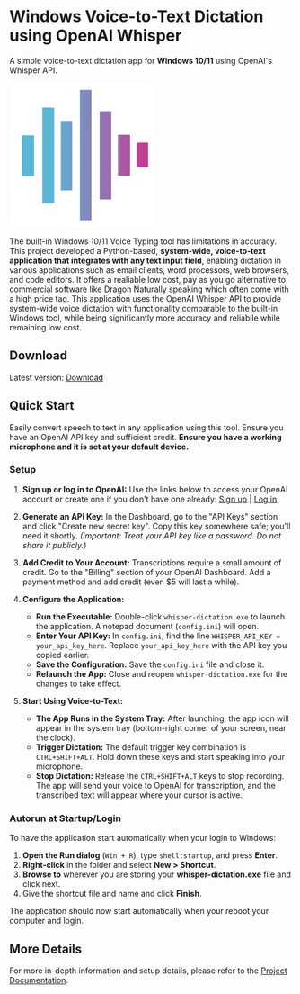 # Windows Voice-to-Text Dictation using OpenAI Whisper

A simple voice-to-text dictation app for **Windows 10/11** using OpenAI's Whisper API.

![Voice-to-Text Dictation](assets/icon256x256.png)

The built-in Windows 10/11 Voice Typing tool has limitations in accuracy. This project developed a Python-based, **system-wide, voice-to-text application that integrates with any text input field**, enabling dictation in various applications such as email clients, word processors, web browsers, and code editors. It offers a realiable low cost, pay as you go alternative to commercial software like Dragon Naturally speaking which often come with a high price tag. This application uses the OpenAI Whisper API to provide system-wide voice dictation with functionality comparable to the built-in Windows tool, while being significantly more accuracy and reliabile while remaining low cost.


## Download

Latest version: [Download](https://github.com/jackbrumley/whisper-dictation/raw/main/bin/whisper-dictation.exe)

## Quick Start

Easily convert speech to text in any application using this tool. Ensure you have an OpenAI API key and sufficient credit. **Ensure you have a working microphone and it is set at your default device.**

### Setup

1. **Sign up or log in to OpenAI:** Use the links below to access your OpenAI account or create one if you don't have one already: [Sign up](https://platform.openai.com/signup/) | [Log in](https://platform.openai.com/account/api-keys)

2. **Generate an API Key:** In the Dashboard, go to the "API Keys" section and click "Create new secret key".  Copy this key somewhere safe; you'll need it shortly.  *(Important:  Treat your API key like a password. Do not share it publicly.)*

3. **Add Credit to Your Account:** Transcriptions require a small amount of credit.  Go to the "Billing" section of your OpenAI Dashboard. Add a payment method and add credit (even $5 will last a while).

4. **Configure the Application:**

   - **Run the Executable:** Double-click `whisper-dictation.exe` to launch the application.  A notepad document (`config.ini`) will open.
   - **Enter Your API Key:**  In `config.ini`, find the line `WHISPER_API_KEY = your_api_key_here`. Replace `your_api_key_here` with the API key you copied earlier.
   - **Save the Configuration:** Save the `config.ini` file and close it.
   - **Relaunch the App:** Close and reopen `whisper-dictation.exe` for the changes to take effect.


5. **Start Using Voice-to-Text:**

   - **The App Runs in the System Tray:** After launching, the app icon will appear in the system tray (bottom-right corner of your screen, near the clock).
   - **Trigger Dictation:** The default trigger key combination is `CTRL+SHIFT+ALT`. Hold down these keys and start speaking into your microphone.
   - **Stop Dictation:** Release the `CTRL+SHIFT+ALT` keys to stop recording.  The app will send your voice to OpenAI for transcription, and the transcribed text will appear where your cursor is active. 



### Autorun at Startup/Login

To have the application start automatically when your login to Windows:

1. **Open the Run dialog** (`Win + R`), type `shell:startup`, and press **Enter**.
2. **Right-click** in the folder and select **New > Shortcut**.
3. **Browse to** wherever you are storing your **whisper-dictation.exe** file and click next.
4. Give the shortcut file and name and click **Finish**.

The application should now start automatically when your reboot your computer and login.

## More Details

For more in-depth information and setup details, please refer to the [Project Documentation](https://github.com/jackbrumley/whisper-dictation/blob/main/Project.md).